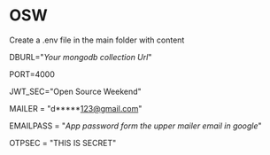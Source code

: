 # OSW

Create a .env file in the main folder with content

DBURL="*Your mongodb collection Url*"

PORT=4000

JWT_SEC="Open Source Weekend"

MAILER = "d*****123@gmail.com"

EMAILPASS = "*App password form the upper mailer email in google*"

OTPSEC = "THIS IS SECRET"
